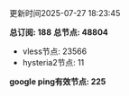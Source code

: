更新时间2025-07-27 18:23:45

**总订阅: 188**
**总节点: 48804**
- vless节点: 23566
- hysteria2节点: 11

**google ping有效节点: 225**

